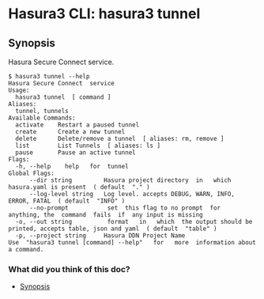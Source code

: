 # Hasura3 CLI: hasura3 tunnel

## Synopsis​

Hasura Secure Connect service.

```
$ hasura3 tunnel --help
Hasura Secure Connect  service
Usage:
  hasura3 tunnel  [ command ]
Aliases:
  tunnel, tunnels
Available Commands:
  activate    Restart a paused tunnel
  create      Create a new tunnel
  delete      Delete/remove a tunnel  [ aliases: rm, remove ]
  list        List Tunnels  [ aliases: ls ]
  pause       Pause an active tunnel
Flags:
  -h, --help    help   for  tunnel
Global Flags:
      --dir string         Hasura project directory  in   which  hasura.yaml is present  ( default  "." )
      --log-level string   Log level. accepts DEBUG, WARN, INFO, ERROR, FATAL  ( default  "INFO" )
      --no-prompt           set  this flag to no prompt  for  anything, the  command  fails  if  any input is missing
  -o, --out string          format   in   which  the output should be printed, accepts table, json and yaml  ( default  "table" )
  -p, --project string     Hasura DDN Project Name
Use  "hasura3 tunnel [command] --help"   for   more  information about a command.
```

### What did you think of this doc?

- [ Synopsis ](https://hasura.io/docs/3.0/cli/commands/tunnel/#synopsis)

